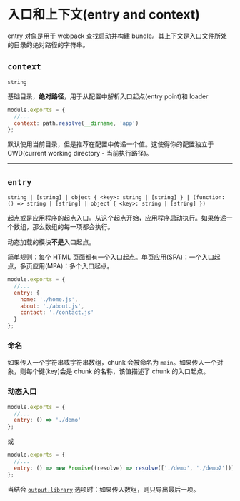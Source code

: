 # 入口和上下文(entry and context)

entry 对象是用于 webpack 查找启动并构建 bundle。其上下文是入口文件所处的目录的绝对路径的字符串。

## `context` 

```
string
```

基础目录，**绝对路径**，用于从配置中解析入口起点(entry point)和 loader

```js
module.exports = {
  //...
  context: path.resolve(__dirname, 'app')
};
```

默认使用当前目录，但是推荐在配置中传递一个值。这使得你的配置独立于 CWD(current working directory - 当前执行路径)。

------

## `entry` 

```
string | [string] | object { <key>: string | [string] } | (function: () => string | [string] | object { <key>: string | [string] })
```

起点或是应用程序的起点入口。从这个起点开始，应用程序启动执行。如果传递一个数组，那么数组的每一项都会执行。

动态加载的模块**不是**入口起点。

简单规则：每个 HTML 页面都有一个入口起点。单页应用(SPA)：一个入口起点，多页应用(MPA)：多个入口起点。

```js
module.exports = {
  //...
  entry: {
    home: './home.js',
    about: './about.js',
    contact: './contact.js'
  }
};
```

### 命名 

如果传入一个字符串或字符串数组，chunk 会被命名为 `main`。如果传入一个对象，则每个键(key)会是 chunk 的名称，该值描述了 chunk 的入口起点。

### 动态入口 

```js
module.exports = {
  //...
  entry: () => './demo'
};
```

或

```js
module.exports = {
  //...
  entry: () => new Promise((resolve) => resolve(['./demo', './demo2']))
};
```

当结合 [`output.library`](https://webpack.docschina.org/configuration/output#output-library) 选项时：如果传入数组，则只导出最后一项。